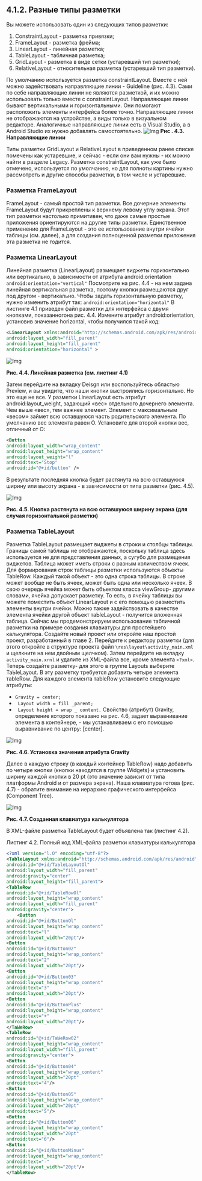 ## 4.1.2. Разные типы разметки
Вы можете использовать один из следующих типов разметки:
1. ConstraintLayout - разметка привязки;
2. FrameLayout - разметка фрейма;
3. LinearLayout - линейная разметка;
4. TableLayout - табличная разметка;
5. GridLayout - разметка в виде сетки (устаревший тип разметки);
6. RеlаtivеLауоut - относительная разметка (устаревший тип разметки).

По умолчанию используется разметка constraintLayout. Вместе с ней можно задействовать направляющие линии - Guideline (рис. 4.3). Сами по себе направляющие линии не являются разметкой, и их можно использовать только вместе с constraintLayout. Направляющие линии бывают вертикальными и горизонтальными. Они помогают расположить элементы интерфейса более точно. Направляющие линии не отображаются на устройстве, а виды только в визуальном редакторе.
Аналогичные направляющие линии есть в Visual Studio, а в Android Studio их нужно добавлять самостоятельно.
![Img](https://github.com/DmitryTaran/MobileDevelopment/blob/main/1.png)
**Рис . 4.3. Направляющие линии**

Типы разметки GridLayout и RelativeLayout в приведенном ранее списке помечены как устаревшие, и сейчас - если они вам нужны - их можно найти в разделе Legacy. Разметка constraintLayout, как уже было отмечено, используется по умолчанию, но для полноты картины нужно рассмотреть и другие способы разметки, в том числе и устаревшие.

### Разметка FrameLayout
FrameLayout - самый простой тип разметки. Все дочерние элементы FrameLayout будут прикреплены к верхнему левому углу экрана. Этот тип разметки настолько примитивен, что даже самые простые приложения
ориентируются на другие типы разметки. Единственное применение для
FrameLayout - это ее использование внутри ячейки таблицы (см. далее), а для создания полноценной разметки приложения эта разметка не годится.

### Разметка LinearLayout

Линейная разметка (LinearLayout) размещает виджеты горизонтально или вертикально, в зависимости от атрибута android:orientation `android:orientation="vertical"`
Посмотрите на рис. 4.4 - на нем задана линейная вертикальная разметка, поэтому кнопки размещаются друг под другом - вертикально. Чтобы задать горизонтальную разметку, нужно изменить атрибут так:
`android:orientation="horizontal"`
В листинге 4.1 приведен файл разметки для интерфейса с двумя кнопками, показанногона рис. 4.4. Измените атрибут android:orientation, установив значение horizontal, чтобы получился такой код:
```xml
<LinearLayout xmlns:android="http://schemas.android.com/apk/res/android"
android:layout_width="fill_parent"
android:layout_height="fill_parent"
android:orientation="horizontal" >
```
![Img](https://github.com/DmitryTaran/MobileDevelopment/blob/main/2.png)

**Рис. 4.4. Линейная разметка (см. листинг 4.1)**

Затем перейдите на вкладку Deisgn или воспользуйтесь областью Preview, и вы увидите, что наши кнопки выстроились горизонтально.
Но это еще не все. У разметки LinearLayout есть атрибут android:layout_weight, задающий «вес» отдельного дочернего элемента. Чем выше «вес», тем важнее элемент. Элемент с максимальным «весом» займет всю оставшуюся часть родительского элемента. По умолчанию вес элемента равен О. Установите для второй кнопки вес, отличный от О:
```xml
<Button
android:layout_width="wrap_content"
android:layout_height="wrap_content"
android:layout_weight="l"
android:text="Stop"
android:id="@+id/button" />
```

В результате последняя кнопка будет растянута на всю оставшуюся ширину или высоту экрана - в зав·исимости от типа разметки (рис. 4.5).

![Img](https://github.com/DmitryTaran/MobileDevelopment/blob/main/3.png)

**Рис. 4.5. Кнопка растянута на всю оставшуюся ширину экрана (для случая горизонтальной разметки)**

### Разметка TableLayout
Разметка TableLayout размещает виджеты в строки и столбцы таблицы. Границы самой таблицы не отображаются, поскольку таблица здесь используется не для представления данных, а сугубо для размещения виджетов. Таблица может иметь строки с разным количеством ячеек. Для формирования строк таблицы разметки используются объекты TableRow. Каждый такой объект - это одна строка таблицы. В строке может вообще не быть ячеек, может быть одна или несколько ячеек. В свою очередь ячейка может быть объектом класса viewGroup- другими словами, ячейка допускает разметку. То есть, в ячейку таблицы вы можете поместить объект LinearLayout и с его помощью разместить элементы внутри ячейки. Можно таюке задействовать в качестве элемента ячейки другой объект тaЫeLayout - получится вложенная таблица.
Сейчас мы продемонстрируем использование табличной разметки на примере создания клавиатуры для простейшего калькулятора. Создайте новый проект или
откройте наш простой проект, разработанный в главе 2. Перейдите к редактору разметки (для этого откройте в структуре проекта файл `\res\layout\activity_main.xml` и щелкните на нем двойным щелчком). Затем перейдите на вкладку `activity_main.xrnl` и удалите из ХМL-файла все, кроме элемента `<?xml>`.
Теперь создайте разметку- для этого в группе Layouts выберите TaЬleLayout. В эту разметку требуется добавить четыре элемента таblеRоw. Для каждого элемента таblеRоw установите следующие атрибуты:
-  `Gravity = center;`
- ` Layout width = fill _parent;`
- ` Layout height = wrap _ content.`
Свойство (атрибут) Gravity, определение которого показано на рис. 4.6, задает выравнивание элемента в контейнере, - мы устанавливаем с его помощью выравнивание по центру: [center].

![Img](https://github.com/DmitryTaran/MobileDevelopment/blob/main/4.png)

**Рис. 4.6. Установка значения атрибута Gravity**

Далее в каждую строку (в каждый контейнер TableRow} надо добавить по четыре кнопки (кнопки находятся в группе Widgets} и установить ширину каждой кнопки в 20 pt (это значение зависит от типа платформы Android и от размера экрана). Наша клавиатура готова (рис. 4.7) - обратите внимание на иерархию графического интерфейса (Component Tree).

![Img](https://github.com/DmitryTaran/MobileDevelopment/blob/main/5.png)

**Рис. 4.7. Созданная клавиатура калькулятора**

В ХМL-файле разметка TableLayout будет объявлена так (листинг 4.2).

Листинг 4.2. Полный код XML-файла разметки клавиатуры калькулятора

```xml
<?xml version="l.O" encoding="utf-8"?>
<TableLayout xmlns:android="http://schemas.android.com/apk/res/android"
android:id="@+id/TaЬleLayoutOl"
android:layout_width="fill_parent"
android:gravity="center"
android:layout_height="fill_parent">
<TableRow
android:id="@+id/TaЬleRowOl"
android:layout_height="wrap_content"
android:layout_width="fill_parent"
android:gravity="center">
	<Button
android:id="@+id/ButtonOl"
android:layout_height="wrap_content"
android:text="l"
android:layout_width="20pt"/>
<Button
android:id="@+id/Button02"
android:layout_height="wrap_content"
android:text="2"
android:layout_width="20pt"/>
<Button
android:id="@+id/Button03"
android:layout_height="wrap_content"
android:text="З"
android:layout_width="20pt"/>
<Button
android:id="@+id/ButtonPlus"
android:layout_height="wrap_content"
android:text="+"
android:layout_width="20pt"/>
</TaЫeRow>
<TableRow
android:id="@+id/TaЫeRow02"
android:layout_height="wrap_content"
android:layout_width="fill_parent"
android:gravity="center">
<Button
android:id="@+id/Button04"
android:layout_height="wrap_content"
android:layout_width="20pt"
android:text="4"/>
<Button
android:id="@+id/Button05"
android:layout_height="wrap_content"
android:layout_width="20pt"
android:text="S"/>
<Button
android:id="@+id/Button06"
android:layout_height="wrap_content"
android:layout_width="20pt"
android:text="б"/>
<Button
android:id="@+id/ButtonМinus"
android:layout_height="wrap_content"
android:text="-"
android:layout_width="20pt"/>
</TableRow>
```
